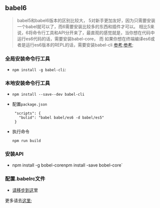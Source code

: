 ## babel6

> babel5和babel6版本的区别比较大，
> 5对新手更加友好，因为只需要安装一个babel就可以了，而6需要安装比较多的东西和插件才可以。
> 相比5来说，6将命令行工具和API分开来了，最直观的感觉就是，当你想在代码中运行es6代码的话，需要安装babel-core，
> 而
> 如果你想在终端编译es6或者是运行es6版本的REPL的话，需要安装babel-cli
> [参考](http://w3cshow.com/2016/03/04/effective-javascript-notes-md/);[参考](https://cnodejs.org/topic/56460e0d89b4b49902e7fbd3);

### 全局安装命令行工具

- `npm install -g babel-cli`:


### 本地安装命令行工具

- `npm install --save--dev babel-cli`

- 配置`package.json`

  ```
   "scripts": {
     "bulid": "babel babel/es6 -d babel/es5"
   }
  ```

- 执行命令

  `npm run build`

### 安装API

- npm install -g bobel-corenpm install -save bobel-core`

### 配置.babelrc文件

- [请移步到这](http://www.ruanyifeng.com/blog/2016/01/babel.html)里

更多请去[这里](http://www.ruanyifeng.com/blog/2016/01/babel.html);

